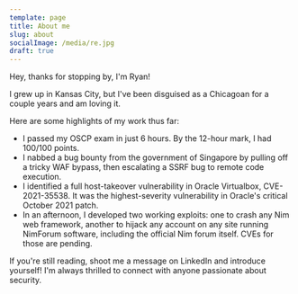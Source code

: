 ```yaml
---
template: page
title: About me
slug: about
socialImage: /media/re.jpg
draft: true
---
```

Hey, thanks for stopping by, I'm Ryan!

I grew up in Kansas City, but I've been disguised as a Chicagoan for a couple years and am loving it.

Here are some highlights of my work thus far:

* I passed my OSCP exam in just 6 hours. By the 12-hour mark, I had 100/100 points.
* I nabbed a bug bounty from the government of Singapore by pulling off a tricky WAF bypass, then escalating a SSRF bug to remote code execution.
* I identified a full host-takeover vulnerability in Oracle Virtualbox, CVE-2021-35538. It was the highest-severity vulnerability in Oracle's critical October 2021 patch.
* In an afternoon, I developed two working exploits: one to crash any Nim web framework, another to hijack any account on any site running NimForum software, including the official Nim forum itself. CVEs for those are pending.

If you're still reading, shoot me a message on LinkedIn and introduce yourself! I'm always thrilled to connect with anyone passionate about security.